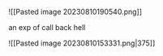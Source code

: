![[Pasted image 20230810190540.png]]
   
   an exp of call back hell 


![[Pasted image 20230810153331.png|375]]

